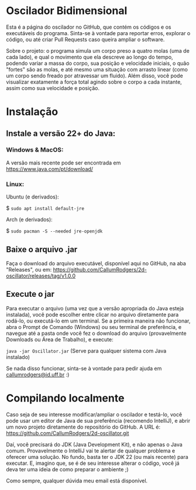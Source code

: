 # Oscilador Bidimensional

Esta é a página do oscilador no GitHub, que contém os códigos e os executáveis
do programa. Sinta-se à vontade para reportar erros, explorar o código, ou até criar
Pull Requests caso queira ampliar o software.

Sobre o projeto: o programa simula um corpo preso a quatro molas (uma de cada lado), e qual o movimento
que ela descreve ao longo do tempo, podendo variar a massa do corpo, sua posição e velocidade iniciais, o
quão "fortes" são as molas, e até mesmo uma situação com arrasto linear (como um corpo sendo freado por atravessar
um fluido). Além disso, você pode visualizar exatamente a força total agindo sobre o corpo a cada instante, 
assim como sua velocidade e posição.

# Instalação

## Instale a versão 22+ do Java:

### Windows & MacOS:

A versão mais recente pode ser encontrada em https://www.java.com/pt/download/

### Linux:

Ubuntu (e derivados): 

$ `sudo apt install default-jre`

Arch (e derivados):

$ `sudo pacman -S --needed jre-openjdk`

## Baixe o arquivo .jar

Faça o download do arquivo executável, disponível aqui no GitHub, na aba "Releases", ou em:
https://github.com/CallumRodgers/2d-oscillator/releases/tag/v1.0.0

## Execute o jar

Para executar o arquivo (uma vez que a versão apropriada do Java esteja instalada), você pode escolher
entre clicar no arquivo diretamente para rodá-lo, ou executá-lo em um terminal. Se a primeira maneira não funcionar, abra
o Prompt de Comando (Windows) ou seu terminal de preferência, e navegue até a pasta onde você fez o download do arquivo
(provavelmente Downloads ou Área de Trabalho), e execute:

`java -jar Oscillator.jar` (Serve para qualquer sistema com Java instalado)

Se nada disso funcionar, sinta-se à vontade para pedir ajuda em callumrodgers@id.uff.br :)

# Compilando localmente

Caso seja de seu interesse modificar/ampliar o oscilador e testá-lo, você pode usar um editor de Java de sua preferência
(recomendo IntelliJ), e abrir um novo projeto diretamente do repositório do GitHub. A URL é: 
https://github.com/CallumRodgers/2d-oscillator.git

Daí, você precisará do JDK (Java Development Kit), e não apenas o Java comum. Provavelmente o IntelliJ vai te alertar de
qualquer problema e oferecer uma solução. No fundo, basta ter o JDK 22 (ou mais recente) para executar. E, imagino que,
se é de seu interesse alterar o código, você já deva ter uma ideia de como preparar o ambiente ;)

Como sempre, qualquer dúvida meu email está disponível.